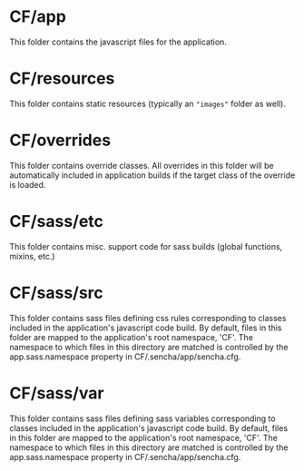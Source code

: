 # CF/app

This folder contains the javascript files for the application.

# CF/resources

This folder contains static resources (typically an `"images"` folder as well).

# CF/overrides

This folder contains override classes. All overrides in this folder will be 
automatically included in application builds if the target class of the override
is loaded.

# CF/sass/etc

This folder contains misc. support code for sass builds (global functions, 
mixins, etc.)

# CF/sass/src

This folder contains sass files defining css rules corresponding to classes
included in the application's javascript code build.  By default, files in this 
folder are mapped to the application's root namespace, 'CF'. The
namespace to which files in this directory are matched is controlled by the
app.sass.namespace property in CF/.sencha/app/sencha.cfg. 

# CF/sass/var

This folder contains sass files defining sass variables corresponding to classes
included in the application's javascript code build.  By default, files in this 
folder are mapped to the application's root namespace, 'CF'. The
namespace to which files in this directory are matched is controlled by the
app.sass.namespace property in CF/.sencha/app/sencha.cfg. 
